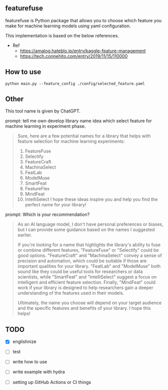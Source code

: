 featurefuse
---

featurefuse is Python package that allows you to choose which feature you make for machine learning models using yaml configuration.

This implementation is based on the below references.

- Ref
  - https://amalog.hateblo.jp/entry/kaggle-feature-management
  - https://tech.connehito.com/entry/2019/11/15/110000

How to use
---

```
python main.py --feature_config ./config/selected_feature.yaml
```


Other
---

This tool name is given by ChatGPT.

prompt: tell me own develop library name idea which select feature for machine learning in experiment phase.

> Sure, here are a few potential names for a library that helps with feature selection for machine learning experiments:
> 1. FeatureFuse
> 2. Selectify
> 3. FeatureCraft
> 4. MachinaSelect
> 5. FeatLab
> 6. ModelMuse
> 7. SmartFeat
> 8. FeatureFlex
> 9. MindFeat
> 10. IntelliSelect
> I hope these ideas inspire you and help you find the perfect name for your library!

prompt: Which is your recommendation?

> As an AI language model, I don't have personal preferences or biases, but I can provide some guidance based on the names I suggested earlier.
>
> If you're looking for a name that highlights the library's ability to fuse or combine different features, "FeatureFuse" or "Selectify" could be good options. "FeatureCraft" and "MachinaSelect" convey a sense of precision and automation, which could be suitable if those are important qualities for your library. "FeatLab" and "ModelMuse" both sound like they could be useful tools for researchers or data scientists, while "SmartFeat" and "IntelliSelect" suggest a focus on intelligent and efficient feature selection. Finally, "MindFeat" could work if your library is designed to help researchers gain a deeper understanding of the features used in their models.
>
> Ultimately, the name you choose will depend on your target audience and the specific features and benefits of your library. I hope this helps!


TODO
---

- [x] englishnize
- [ ] test
- [ ] write how to use
- [ ] write example with hydra
- [ ] setting up GitHub Actions or CI things

